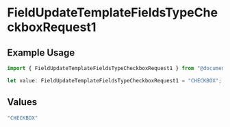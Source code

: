 # FieldUpdateTemplateFieldsTypeCheckboxRequest1

## Example Usage

```typescript
import { FieldUpdateTemplateFieldsTypeCheckboxRequest1 } from "@documenso/sdk-typescript/models/operations";

let value: FieldUpdateTemplateFieldsTypeCheckboxRequest1 = "CHECKBOX";
```

## Values

```typescript
"CHECKBOX"
```